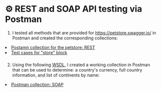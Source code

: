 # :gear: REST and SOAP API testing via Postman

1) I tested all methods that are provided for https://petstore.swagger.io/ in Postman and created the corresponding collections:
<li> <a href="https://www.postman.com/supply-pilot-49264861/explore/collection/55oyb99/petstore-swagger-io?action=share&creator=36752958"> Postamn collection for the petstore: REST</a>  
<li> <a href="https://docs.google.com/spreadsheets/d/18ALN6iyU8tHKQ1kN3e7vJNNBLiG1awS0s5ld4n-Hsag/edit?usp=sharing"> Test cases for "store" block </a>

###
2) Using the following [WSDL](http://webservices.oorsprong.org/websamples.countryinfo/CountryInfoService.wso?WSDL), I created a working collection in Postman that can be used to determine: a country's currency, full country information, and list of continents by name:
<li> <a href="https://www.postman.com/supply-pilot-49264861/workspace/explore/collection/36752958-0bd2ddd3-db30-4351-8f2a-7b0d04ae5611?action=share&creator=36752958"> Postman collection:  SOAP </a>
